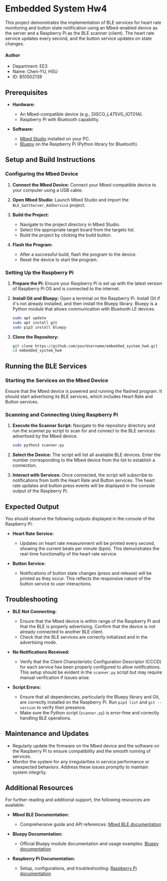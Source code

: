 # Embedded System Hw4

This project demonstrates the implementation of BLE services for heart rate monitoring and button state notification using an Mbed-enabled device as the server and a Raspberry Pi as the BLE scanner (client). The heart rate service updates every second, and the button service updates on state changes.

#### Author
- Department: EE3
- Name: Chen-YU, HSU
- ID: B10502139

## Prerequisites

- **Hardware:**
  - An Mbed-compatible device (e.g., DISCO_L475VG_IOT01A).
  - Raspberry Pi with Bluetooth capability.

- **Software:**
  - [Mbed Studio](https://os.mbed.com/studio/) installed on your PC.
  - [Bluepy](https://github.com/IanHarvey/bluepy) on the Raspberry Pi (Python library for Bluetooth).

## Setup and Build Instructions

### Configuring the Mbed Device

1. **Connect the Mbed Device:**
   Connect your Mbed-compatible device to your computer using a USB cable.

2. **Open Mbed Studio:**
   Launch Mbed Studio and import the `BLE_GattServer_AddService` project.

3. **Build the Project:**
   - Navigate to the project directory in Mbed Studio.
   - Select the appropriate target board from the targets list.
   - Build the project by clicking the build button.
  
4. **Flash the Program:**
   - After a successful build, flash the program to the device.
   - Reset the device to start the program.

### Setting Up the Raspberry Pi

1. **Prepare the Pi:**
   Ensure your Raspberry Pi is set up with the latest version of Raspberry Pi OS and is connected to the internet.

2. **Install Git and Bluepy:**
   Open a terminal on the Raspberry Pi. Install Git if it's not already installed, and then install the Bluepy library. Bluepy is a Python module that allows communication with Bluetooth LE devices.

   ```bash
   sudo apt update
   sudo apt install git
   sudo pip3 install bluepy

3. **Clone the Repository:**
   ```bash
   git clone https://github.com/yourUsername/embedded_system_hw4.git
   cd embedded_system_hw4

## Running the BLE Services

### Starting the Services on the Mbed Device
Ensure that the Mbed device is powered and running the flashed program. It should start advertising its BLE services, which includes Heart Rate and Button services.

### Scanning and Connecting Using Raspberry Pi

1. **Execute the Scanner Script:**
   Navigate to the repository directory and run the scanner.py script to scan for and connect to the BLE services advertised by the Mbed device.

   ```bash
   sudo python3 scanner.py
   
2. **Select the Device:**
   The script will list all available BLE devices. Enter the number corresponding to the Mbed device from the list to establish a connection.
   
4. **Interact with Services:**
   Once connected, the script will subscribe to notifications from both the Heart Rate and Button services. The heart rate updates and button press events will be displayed in the    console output of the Raspberry Pi.

## Expected Output

You should observe the following outputs displayed in the console of the Raspberry Pi:

- **Heart Rate Service:**
  - Updates on heart rate measurement will be printed every second, showing the current beats per minute (bpm). This demonstrates the real-time functionality of the heart rate service.
  
- **Button Service:**
  - Notifications of button state changes (press and release) will be printed as they occur. This reflects the responsive nature of the button service to user interactions.

## Troubleshooting

- **BLE Not Connecting:**
  - Ensure that the Mbed device is within range of the Raspberry Pi and that the BLE is properly advertising. Confirm that the device is not already connected to another BLE client.
  - Check that the BLE services are correctly initialized and in the advertising mode.

- **No Notifications Received:**
  - Verify that the Client Characteristic Configuration Descriptor (CCCD) for each service has been properly configured to allow notifications. This setup should be evident in the `scanner.py` script but may require manual verification if issues arise.

- **Script Errors:**
  - Ensure that all dependencies, particularly the Bluepy library and Git, are correctly installed on the Raspberry Pi. Run `pip3 list` and `git --version` to verify their presence.
  - Make sure the Python script (`scanner.py`) is error-free and correctly handling BLE operations.

## Maintenance and Updates

- Regularly update the firmware on the Mbed device and the software on the Raspberry Pi to ensure compatibility and the smooth running of services.
- Monitor the system for any irregularities in service performance or unexpected behaviors. Address these issues promptly to maintain system integrity.

## Additional Resources

For further reading and additional support, the following resources are available:

- **Mbed BLE Documentation:**
  - Comprehensive guide and API references: [Mbed BLE documentation](https://os.mbed.com/docs/mbed-os/latest/apis/ble.html)

- **Bluepy Documentation:**
  - Official Bluepy module documentation and usage examples: [Bluepy documentation](https://github.com/IanHarvey/bluepy)

- **Raspberry Pi Documentation:**
  - Setup, configurations, and troubleshooting: [Raspberry Pi documentation](https://www.raspberrypi.org/documentation/)